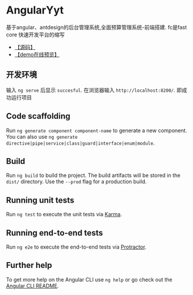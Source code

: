 # AngularYyt

基于angular、antdesign的后台管理系统,全面预算管理系统-前端搭建.
fc是fast core 快速开发平台的缩写

- [【源码】](https://github.com/luohong123/angular-yt)
- [【demo在线预览】](https://luohong123.github.io/angular-yt/demo/index.html)


## 开发环境

输入 `ng serve` 后显示 `succesful`. 在浏览器输入 `http://localhost:8200/`. 即成功运行项目

## Code scaffolding

Run `ng generate component component-name` to generate a new component. You can also use `ng generate directive|pipe|service|class|guard|interface|enum|module`.

## Build

Run `ng build` to build the project. The build artifacts will be stored in the `dist/` directory. Use the `--prod` flag for a production build.

## Running unit tests

Run `ng test` to execute the unit tests via [Karma](https://karma-runner.github.io).

## Running end-to-end tests

Run `ng e2e` to execute the end-to-end tests via [Protractor](http://www.protractortest.org/).

## Further help

To get more help on the Angular CLI use `ng help` or go check out the [Angular CLI README](https://github.com/angular/angular-cli/blob/master/README.md).

